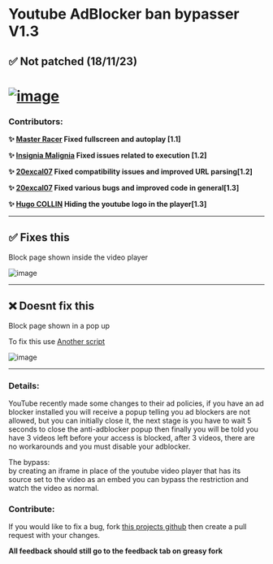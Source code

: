 # Youtube AdBlocker ban bypasser V1.3

## ✅ Not patched (18/11/23)

# [![image](https://i.ibb.co/kJYrMVW/back.png)](https://github.com/0belous/Youtube-AdBlock-ban-Bypass/raw/main/main.user.js)

### Contributors:
 **✨ [Master Racer](https://greasyfork.org/en/users/1200679-master-racer) Fixed fullscreen and autoplay [1.1]**

 **✨ [Insignia Malignia](https://greasyfork.org/en/users/1207803-insignia-malignia) Fixed issues related to execution [1.2]**

 **✨ [20excal07](https://greasyfork.org/en/users/1205651-20excal07) Fixed compatibility issues and improved URL parsing[1.2]**

 **✨ [20excal07](https://greasyfork.org/en/users/1205651-20excal07) Fixed various bugs and improved code in general[1.3]**

 **✨ [Hugo COLLIN](https://github.com/Hugo-COLLIN) Hiding the youtube logo in the player[1.3]**

<hr>

## ✅ Fixes this

Block page shown inside the video player

![image](https://i.ibb.co/LnSTPyq/Screenshot2023-10-15232226.png)
<hr>

## ❌ Doesnt fix this

Block page shown in a pop up

To fix this use [Another script](https://greasyfork.org/en/scripts/477390-remove-youtube-adblock-warnings)

![image](https://i.ibb.co/J3vZJnV/tgiol3rpl7tb1.webp)
<hr>

### Details:

YouTube recently made some changes to their ad policies, if you have an ad blocker installed you will receive a popup telling you ad blockers are not allowed, but you can initially close it, the next stage is you have to wait 5 seconds to close the anti-adblocker popup then finally you will be told you have 3 videos left before your access is blocked, after 3 videos, there are no workarounds and you must disable your adblocker.

The bypass:<br>
by creating an iframe in place of the youtube video player that has its source set to the video as an embed you can bypass the restriction and watch the video as normal.

### Contribute:

If you would like to fix a bug, fork [this projects github](https://github.com/0belous/Youtube-AdBlock-ban-Bypass) then create a pull request with your changes. 

**All feedback should still go to the feedback tab on greasy fork**